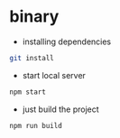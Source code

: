 # binary

- installing dependencies
```bash
git install
```

- start local server
```bash
npm start
```

- just build the project
```bash
npm run build
```

